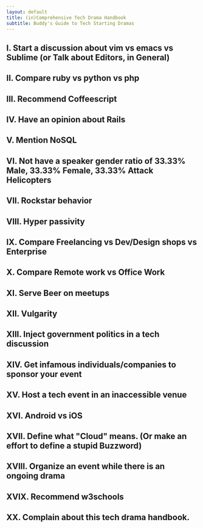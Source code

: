 ```yaml
---
layout: default
title: (in)Comprehensive Tech Drama Handbook
subtitle: Buddy's Guide to Tech Starting Dramas
---
```


## I. Start a discussion about vim vs emacs vs Sublime (or Talk about Editors, in General)

## II. Compare ruby vs python vs php

## III. Recommend Coffeescript

## IV. Have an opinion about Rails

## V. Mention NoSQL

## VI. Not have a speaker gender ratio of 33.33% Male, 33.33% Female, 33.33% Attack Helicopters

## VII. Rockstar behavior

## VIII. Hyper passivity

## IX. Compare Freelancing vs Dev/Design shops vs Enterprise

## X. Compare Remote work vs Office Work

## XI. Serve Beer on meetups

## XII. Vulgarity

## XIII. Inject government politics in a tech discussion

## XIV. Get infamous individuals/companies to sponsor your event

## XV. Host a tech event in an inaccessible venue

## XVI. Android vs iOS

## XVII. Define what "Cloud" means. (Or make an effort to define a stupid Buzzword)

## XVIII. Organize an event while there is an ongoing drama

## XVIX. Recommend w3schools

## XX. Complain about this tech drama handbook.

